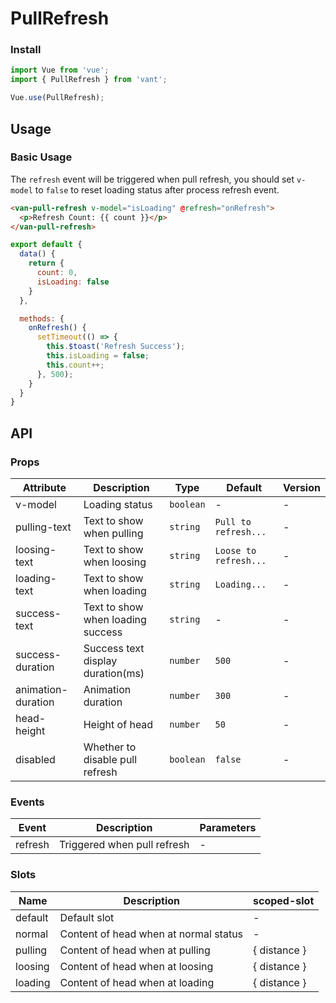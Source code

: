 # PullRefresh

### Install

``` javascript
import Vue from 'vue';
import { PullRefresh } from 'vant';

Vue.use(PullRefresh);
```

## Usage

### Basic Usage

The `refresh` event will be triggered when pull refresh, you should set `v-model` to `false` to reset loading status after process refresh event.

```html
<van-pull-refresh v-model="isLoading" @refresh="onRefresh">
  <p>Refresh Count: {{ count }}</p>
</van-pull-refresh>
```

```javascript
export default {
  data() {
    return {
      count: 0,
      isLoading: false
    }
  },

  methods: {
    onRefresh() {
      setTimeout(() => {
        this.$toast('Refresh Success');
        this.isLoading = false;
        this.count++;
      }, 500);
    }
  }
}
```

## API

### Props

| Attribute | Description | Type | Default | Version |
|------|------|------|------|------|
| v-model | Loading status | `boolean` | - | - |
| pulling-text | Text to show when pulling | `string` | `Pull to refresh...` | - |
| loosing-text | Text to show when loosing | `string` | `Loose to refresh...` | - |
| loading-text | Text to show when loading | `string` | `Loading...` | - |
| success-text | Text to show when loading success | `string` | - | - |
| success-duration | Success text display duration(ms) | `number` | `500` | - |
| animation-duration | Animation duration | `number` | `300` | - |
| head-height | Height of head | `number` | `50` | - |
| disabled | Whether to disable pull refresh | `boolean` | `false` | - |

### Events

| Event | Description | Parameters |
|------|------|------|
| refresh | Triggered when pull refresh | - |

### Slots

| Name | Description | scoped-slot |
|------|------|------|
| default | Default slot | - |
| normal | Content of head when at normal status | - |
| pulling | Content of head when at pulling | { distance } |
| loosing | Content of head when at loosing | { distance } |
| loading | Content of head when at loading | { distance } |
